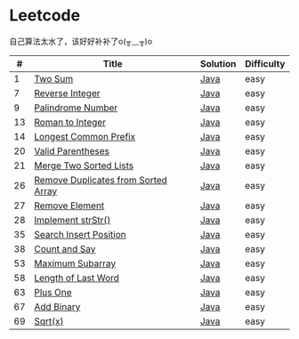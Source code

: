 # Leetcode
自己算法太水了，该好好补补了o(╥﹏╥)o


| #   | Title  | Solution | Difficulty |
| --- | ------ | -------- | ---------- |
| 1 | [Two Sum](https://leetcode.com/problems/two-sum/) | [Java](https://github.com/Alone95/Leetcode/blob/master/src/Two_Sum.java) | easy |
| 7 | [Reverse Integer](https://leetcode.com/problems/reverse-integer/description/) | [Java](https://github.com/Alone95/Leetcode/blob/master/src/reverse.java) | easy |
| 9 | [Palindrome Number](https://leetcode.com/problems/palindrome-number/description/) | [Java](https://github.com/Alone95/Leetcode/blob/master/src/Palindrome_Number.java) | easy |
| 13 | [Roman to Integer](https://leetcode.com/problems/roman-to-integer/) | [Java](https://github.com/Alone95/Leetcode/blob/master/src/romanToInteger.java) | easy |
| 14 | [Longest Common Prefix](https://leetcode.com/problems/longest-common-prefix/description/) | [Java](https://github.com/Alone95/Leetcode/blob/master/src/longestCommonPrefix.java) | easy |
| 20 | [Valid Parentheses ](https://leetcode.com/problems/valid-parentheses/) | [Java](https://github.com/Alone95/Leetcode/blob/master/src/validParentheses.java) | easy |
| 21 | [Merge Two Sorted Lists](https://leetcode.com/problems/merge-two-sorted-lists/) | [Java](https://github.com/Alone95/Leetcode/blob/master/src/mergeTwoSortedLists.java) | easy |
| 26 | [Remove Duplicates from Sorted Array](https://leetcode.com/problems/remove-duplicates-from-sorted-array/) | [Java](https://github.com/Alone95/Leetcode/blob/master/src/removeDuplicatesfromSortedArray.java) | easy |
| 27 | [Remove Element](https://leetcode.com/problems/remove-element/) | [Java](https://github.com/Alone95/Leetcode/blob/master/src/removeElement.java) | easy |
| 28 | [Implement strStr()](https://leetcode.com/problems/implement-strstr) | [Java](https://github.com/Alone95/Leetcode/blob/master/src/implementStrStr.java) | easy |
| 35 | [Search Insert Position](https://leetcode.com/problems/search-insert-position/) | [Java](https://github.com/Alone95/Leetcode/blob/master/src/searchInsertPosition.java) | easy |
| 38 | [Count and Say](https://leetcode.com/problems/count-and-say/description/) | [Java](https://github.com/Alone95/Leetcode/blob/master/src/countAndSay.java) | easy |
| 53 | [Maximum Subarray](https://leetcode.com/problems/maximum-subarray/description/) | [Java](https://github.com/Alone95/Leetcode/blob/master/src/maximumSubarray.java) | easy |
| 58 | [Length of Last Word](https://leetcode.com/problems/length-of-last-word/) | [Java](https://github.com/Alone95/Leetcode/blob/master/src/lengthofLastWord.java) | easy |
| 63 | [Plus One](https://leetcode.com/problems/plus-one/description/) | [Java](https://github.com/Alone95/Leetcode/blob/master/src/plusOne.java) | easy |
| 67 | [Add Binary](https://leetcode.com/problems/add-binary/description/) | [Java](https://github.com/Alone95/Leetcode/blob/master/src/addBinary.java) | easy |
| 69 | [Sqrt(x)](https://leetcode.com/problems/sqrtx/description/) | [Java](https://github.com/Alone95/Leetcode/blob/master/src/sqrt_x.java) | easy |
